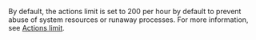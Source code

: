 By default, the actions limit is set to 200 per hour by default to prevent abuse of system resources or runaway processes. For more information, see [Actions limit](https://help.sumologic.com/docs/platform-services/automation-service/about-automation-service/#actions-limit).
